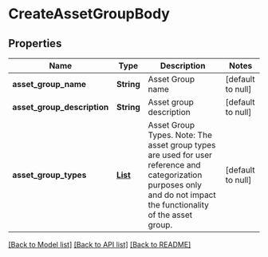 # CreateAssetGroupBody
## Properties

| Name | Type | Description | Notes |
|------------ | ------------- | ------------- | -------------|
| **asset\_group\_name** | **String** | Asset Group name | [default to null] |
| **asset\_group\_description** | **String** | Asset group description | [default to null] |
| **asset\_group\_types** | [**List**](AssetGroupType.md) | Asset Group Types. Note: The asset group types are used for user reference and categorization purposes only and do not impact the functionality of the asset group. | [default to null] |

[[Back to Model list]](../README.md#documentation-for-models) [[Back to API list]](../README.md#documentation-for-api-endpoints) [[Back to README]](../README.md)

